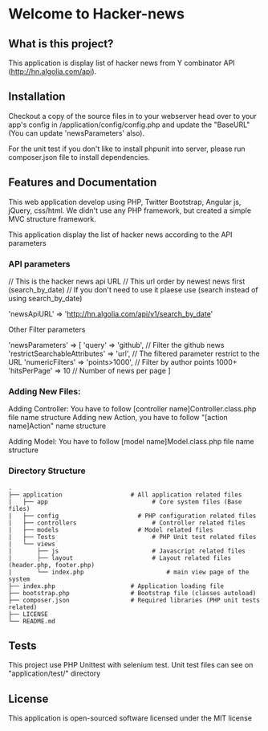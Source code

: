 # Welcome to Hacker-news


## What is this project?

This application is display list of hacker news from Y combinator API (http://hn.algolia.com/api).

## Installation

Checkout a copy of the source files in to your webserver head over to your app's config in /application/config/config.php and update the "BaseURL" (You can update 'newsParameters' also).

For the unit test if you don't like to install phpunit into server, please run composer.json file to install dependencies.

## Features and Documentation

This web application develop using PHP, Twitter Bootstrap, Angular js, jQuery, css/html. We didn't use any PHP framework, but created a simple MVC structure framework.

This application display the list of hacker news according to the API parameters

### API parameters

// This is the hacker news api URL
// This url order by newest news first (search_by_date)
// If you don't need to use it plaese use (search instead of using search_by_date)

'newsApiURL' => 'http://hn.algolia.com/api/v1/search_by_date'

Other Filter parameters 

'newsParameters' => [
    	'query' => 'github',   						// Filter the github news
    	'restrictSearchableAttributes' => 'url', 	// The filtered parameter restrict to the URL
    	'numericFilters' => 'points>1000',			// Filter by author points 1000+
        'hitsPerPage' => 10   						// Number of news per page 
]

### Adding New Files:

Adding Controller: 
You have to follow [controller name]Controller.class.php file name structure 
Adding new Action, you have to follow "[action name]Action" name structure

Adding Model: 
You have to follow [model name]Model.class.php file name structure 


### Directory Structure

    .
    ├── application                   # All application related files
    |	├── app                     		# Core system files (Base files)
	|   ├── config                		# PHP configuration related files
	|   ├── controllers                 	# Controller related files
	|   ├── models						# Model related files
	|  	├── Tests                       	# PHP Unit test related files
	|   └── views
	|		├── js                     		# Javascript related files
	|   	├── layout                		# Layout related files (header.php, footer.php)                        
	|   	└── index.php						# main view page of the system
    ├── index.php                     # Application loading file
    ├── bootstrap.php                 # Bootstrap file (classes autoload)
    ├── composer.json                 # Required libraries (PHP unit tests related)
    ├── LICENSE
    └── README.md


## Tests

This project use PHP Unittest with selenium test.
Unit test files can see on "application/test/" directory

## License

This application is open-sourced software licensed under the MIT license
